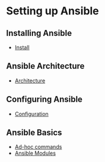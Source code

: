 Setting up Ansible
==================

Installing Ansible
------------------
* [Install](https://github.com/robertbarabas/tutorials/Ansible_install.md)

Ansible Architecture
--------------------
* [Architecture](https://github.com/robertbarabas/tutorials/Ansible_architecture.md)

Configuring Ansible
-------------------
* [Configuration](https://github.com/robertbarabas/tutorials/Ansible_configuration.md)

Ansible Basics
--------------
* [Ad-hoc commands](https://github.com/robertbarabas/tutorials/Ansible_adhoc.md)
* [Ansible Modules](https://github.com/robertbarabas/tutorials/Ansible_modules.md)


